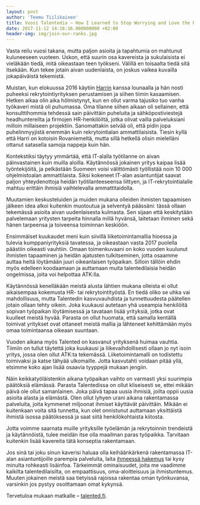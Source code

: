 ```yaml
---
layout: post
author: 'Teemu Tiilikainen'
title: Vuosi Talentedia – How I Learned to Stop Worrying and Love the Recruitment
date: 2017-11-12 14:16:16.000000000 +02:00
header-img: img/join-our-ranks.jpg
---
```


Vasta reilu vuosi takana, mutta paljon asioita ja tapahtumia on mahtunut kuluneeseen vuoteen. Uskon, että suurin osa kavereista ja sukulaisista ei vieläkään tiedä, mitä oikeastaan teen työkseni. Välillä en toisaalta tiedä sitä itsekään. Kun tekee jotain aivan uudenlaista, on joskus vaikea kuvailla jokapäiväistä tekemistä.

Muistan, kun elokuussa 2016 käytiin [Harrin](https://www.linkedin.com/in/harri-sieppi/) kanssa lounaalla ja hän nosti puheeksi rekrytointiyrityksen perustamisen ja siihen tiimin kasaamisen. Hetken aikaa olin aika hölmistynyt, kun en ollut varma tajusiko tuo vanha työkaveri mistä oli puhumassa. Oma tilanne siihen aikaan oli sellainen, että konsulttihommia tehdessä sain päivittäin puheluita ja sähköpostiviestejä headhuntereilta ja firmojen HR-henkilöiltä, jotka olivat vailla palveluksiani milloin millaiseen projektiin. Sanomattakin selvää oli, että pidin jopa puhelinmyyjistä enemmän kuin rekrytointialan ammattilaisista. Tiesin kyllä että Harri on kotoisin Rovaniemeltä, mutta sillä hetkellä olisin mielelläni ottanut satasella samoja nappeja kuin hän.

Kontekstiksi täytyy ymmärtää, että IT-alalla työtilanne on aivan päinvastainen kuin muilla aloilla. Käytännössä jokainen yritys kaipaa lisää työntekijöitä, ja pelkästään Suomeen voisi välittömästi työllistää noin 10 000 ohjelmistoalan ammattilaista. Siksi kokeneet IT-alan asiantuntijat saavat paljon yhteydenottoja heidän työtilanteeseensa liittyen, ja IT-rekrytointialalle mahtuu erittäin ihmisiä vaihtelevalla ammattitaidolla. 

Muutamien keskusteluiden ja muiden mukana olleiden ihmisten tapaamisen jälkeen idea alkoi kuitenkin muotoutua ja selventyä päässäni: tässä ollaan tekemässä asioita aivan uudenlaisesta kulmasta. Sen sijaan että keskitytään palvelemaan yritysten tarpeita hinnalla millä hyvänsä, laitetaan ihminen sekä hänen tarpeensa ja toiveensa toiminnan keskiöön.

Ensimmäiset kuukaudet meni kuin siivillä liiketoimintamallia hioessa ja tulevia kumppaniyrityksiä tavatessa, ja oikeastaan vasta 2017 puolella päästiin oikeasti vauhtiin. Omaan toimenkuvaani on koko vuoden kuulunut ihmisten tapaaminen ja heidän ajatusten tulkitseminen, jotta osaamme auttaa heitä löytämään juuri oikeanlaisen työpaikan. Silloin tällöin ehdin myös edelleen koodaamaan ja auttamaan muita talentedilaisia heidän ongelmissa, joita voi helpottaa ATK:lla.

Käytännössä kenelläkään meistä alusta lähtien mukana olleista ei ollut aikaisempaa kokemusta HR- tai rekrytointityöstä. En tiedä oliko se uhka vai mahdollisuus, mutta Talentedin kasvuvauhdista ja tunnettuudesta päätellen jotain ollaan tehty oikein. Joka kuukausi autetaan yhä useampia henkilöitä sopivan työpaikan löytämisessä ja tavataan lisää yrityksiä, jotka ovat kuulleet meistä hyvää. Parasta on ollut huomata, että samalla kentällä toimivat yritykset ovat ottaneet meistä mallia ja lähteneet kehittämään myös omaa toimintaansa oikeaan suuntaan.

Vuoden aikana myös Talented on kasvanut yrityksenä huimaa vauhtia. Tiimiin on tullut täytettä joka kuukausi ja liikevaihdollisesti ollaan jo nyt isoin yritys, jossa olen ollut ATK:ta tekemässä. Liiketoimintamalli on todistettu toimivaksi ja katse tähyää ulkomaille. Jotta kasvutahti voidaan pitää yllä, etsimme koko ajan lisää osaavia tyyppejä mukaan jengiin.

Näin keikkatyöläistenkin aikana työpaikan vaihto on varmasti yksi suurimpia päätöksiä elämässä. Parasta Talentedissa on ollut kliseisesti se, ettei mikään päivä ole ollut samanlainen. Joka päivä tapaa uusia ihmisiä, joilta oppii uusia asioita alasta ja elämästä. Olen ollut lyhyen urani aikana rakentamassa palveluita, joita kymmenet miljoonat ihmiset käyttävät päivittäin. Mikään ei kuitenkaan voita sitä tunnetta, kun olet onnistunut auttamaan yksittäistä ihmistä isossa päätöksessä ja saat siitä henkilökohtaista kiitosta.

Jotta voimme saarnata muille yrityksille työelämän ja rekrytoinnin trendeistä ja käytännöistä, tulee meidän itse olla maailman paras työpaikka. Tarvitaan kuitenkin lisää kavereita tätä konseptia rakentamaan.

Jos sinä tai joku sinun kaverisi haluaa olla keihäänkärkenä rakentamassa IT-alan asiantuntijoille parempia palveluita, laita [ihmeessä hakemus](http://talented.fi/careers/) tai kysy minulta rohkeasti lisäinfoa. Tärkeimmät ominaisuudet, joita me vaadimme kaikilta talentedilaisilta, on empaattisuus, oma-aloitteisuus ja ihmistuntemus. Muuten jokainen meistä saa tietyissä rajoissa rakentaa oman työnkuvansa, varsinkin jos pystyy osoittamaan omat kykynsä.

Tervetuloa mukaan matkalle – [talented.fi](https://talented.fi).
